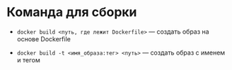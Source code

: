 # Команда для сборки 

- `docker build <путь, где лежит Dockerfile>` — создать образ на основе Dockerfile

- `docker build -t <имя_образа:тег> <путь>` — создать образ с именем и тегом